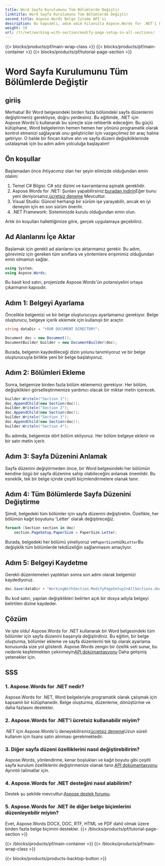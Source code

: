 ```yaml
---
title: Word Sayfa Kurulumunu Tüm Bölümlerde Değiştir
linktitle: Word Sayfa Kurulumunu Tüm Bölümlerde Değiştir
second_title: Aspose.Words Belge İşleme API'si
description: Bu kapsamlı, adım adım kılavuzla Aspose.Words for .NET'i kullanarak bir Word belgesinin tüm bölümlerindeki sayfa düzenlerini değiştirmeyi öğrenin.
weight: 10
url: /tr/net/working-with-section/modify-page-setup-in-all-sections/
---
```


{{< blocks/products/pf/main-wrap-class >}}
{{< blocks/products/pf/main-container >}}
{{< blocks/products/pf/tutorial-page-section >}}

# Word Sayfa Kurulumunu Tüm Bölümlerde Değiştir

## giriiş

Merhaba! Bir Word belgesindeki birden fazla bölümdeki sayfa düzenlerini değiştirmeniz gerektiyse, doğru yerdesiniz. Bu eğitimde, .NET için Aspose.Words'ü kullanarak bu süreçte size rehberlik edeceğim. Bu güçlü kütüphane, Word belgelerinin hemen hemen her yönünü programatik olarak kontrol etmenizi sağlayarak onu geliştiriciler için vazgeçilmez bir araç haline getiriyor. O halde bir fincan kahve alın ve sayfa düzeni değişikliklerinde ustalaşmak için bu adım adım yolculuğa başlayalım!

## Ön koşullar

Başlamadan önce ihtiyacımız olan her şeyin elimizde olduğundan emin olalım:

1. Temel C# Bilgisi: C# söz dizimi ve kavramlarına aşinalık gereklidir.
2.  Aspose.Words for .NET: Şunları yapabilirsiniz:[buradan indirin](https://releases.aspose.com/words/net/)Eğer bunu yeni deniyorsanız,[ücretsiz deneme](https://releases.aspose.com/) Mevcuttur.
3. Visual Studio: Güncel herhangi bir sürüm işe yarayabilir, ancak en iyi deneyim için en son sürüm önerilir.
4. .NET Framework: Sisteminizde kurulu olduğundan emin olun.

Artık ön koşulları hallettiğimize göre, gerçek uygulamaya geçebiliriz.

## Ad Alanlarını İçe Aktar

Başlamak için gerekli ad alanlarını içe aktarmamız gerekir. Bu adım, görevimiz için gereken tüm sınıflara ve yöntemlere erişimimiz olduğundan emin olmamızı sağlar.

```csharp
using System;
using Aspose.Words;
```

Bu basit kod satırı, projenizde Aspose.Words'ün potansiyelini ortaya çıkarmanın kapısıdır.

## Adım 1: Belgeyi Ayarlama

Öncelikle belgemizi ve bir belge oluşturucuyu ayarlamamız gerekiyor. Belge oluşturucu, belgeye içerik eklemek için kullanışlı bir araçtır.

```csharp
string dataDir = "YOUR DOCUMENT DIRECTORY";

Document doc = new Document();
DocumentBuilder builder = new DocumentBuilder(doc);
```

Burada, belgenin kaydedileceği dizin yolunu tanımlıyoruz ve bir belge oluşturucuyla birlikte yeni bir belge başlatıyoruz.

## Adım 2: Bölümleri Ekleme

Sonra, belgemize birden fazla bölüm eklememiz gerekiyor. Her bölüm, değişiklikleri görselleştirmemize yardımcı olacak bir miktar metin içerecek.

```csharp
builder.Writeln("Section 1");
doc.AppendChild(new Section(doc));
builder.Writeln("Section 2");
doc.AppendChild(new Section(doc));
builder.Writeln("Section 3");
doc.AppendChild(new Section(doc));
builder.Writeln("Section 4");
```

Bu adımda, belgemize dört bölüm ekliyoruz. Her bölüm belgeye eklenir ve bir satır metin içerir.

## Adım 3: Sayfa Düzenini Anlamak

Sayfa düzenini değiştirmeden önce, bir Word belgesindeki her bölümün kendine özgü bir sayfa düzenine sahip olabileceğini anlamak önemlidir. Bu esneklik, tek bir belge içinde çeşitli biçimlendirmelere olanak tanır.

## Adım 4: Tüm Bölümlerde Sayfa Düzenini Değiştirme

Şimdi, belgedeki tüm bölümler için sayfa düzenini değiştirelim. Özellikle, her bölümün kağıt boyutunu 'Letter' olarak değiştireceğiz.

```csharp
foreach (Section section in doc)
    section.PageSetup.PaperSize = PaperSize.Letter;
```

 Burada, belgedeki her bölümü yineliyoruz ve`PaperSize`mülk`Letter`Bu değişiklik tüm bölümlerde tekdüzeliğin sağlanmasını amaçlıyor.

## Adım 5: Belgeyi Kaydetme

Gerekli düzenlemeleri yaptıktan sonra son adım olarak belgemizi kaydediyoruz.

```csharp
doc.Save(dataDir + "WorkingWithSection.ModifyPageSetupInAllSections.doc");
```

Bu kod satırı, yapılan değişiklikleri belirten açık bir dosya adıyla belgeyi belirtilen dizine kaydeder.

## Çözüm

 Ve işte oldu! Aspose.Words for .NET kullanarak bir Word belgesindeki tüm bölümler için sayfa düzenini başarıyla değiştirdiniz. Bu eğitim, bir belge oluşturma, bölümler ekleme ve sayfa düzenlerini tek tip olarak ayarlama konusunda size yol gösterdi. Aspose.Words zengin bir özellik seti sunar, bu nedenle keşfetmekten çekinmeyin[API dokümantasyonu](https://reference.aspose.com/words/net/) Daha gelişmiş yetenekler için.

## SSS

### 1. Aspose.Words for .NET nedir?

Aspose.Words for .NET, Word belgeleriyle programatik olarak çalışmak için kapsamlı bir kütüphanedir. Belge oluşturma, düzenleme, dönüştürme ve daha fazlasını destekler.

### 2. Aspose.Words for .NET'i ücretsiz kullanabilir miyim?

 .NET için Aspose.Words'ü deneyebilirsiniz[ücretsiz deneme](https://releases.aspose.com/)Uzun süreli kullanım için lisans satın alınması gerekmektedir.

### 3. Diğer sayfa düzeni özelliklerini nasıl değiştirebilirim?

 Aspose.Words, yönlendirme, kenar boşlukları ve kağıt boyutu gibi çeşitli sayfa kurulum özelliklerini değiştirmenize olanak tanır.[API dokümantasyonu](https://reference.aspose.com/words/net/) Ayrıntılı talimatlar için.

### 4. Aspose.Words for .NET desteğini nasıl alabilirim?

 Destek şu şekilde mevcuttur:[Aspose destek forumu](https://forum.aspose.com/c/words/8).

### 5. Aspose.Words for .NET ile diğer belge biçimlerini düzenleyebilir miyim?

Evet, Aspose.Words DOCX, DOC, RTF, HTML ve PDF dahil olmak üzere birden fazla belge biçimini destekler.
{{< /blocks/products/pf/tutorial-page-section >}}

{{< /blocks/products/pf/main-container >}}
{{< /blocks/products/pf/main-wrap-class >}}

{{< blocks/products/products-backtop-button >}}
